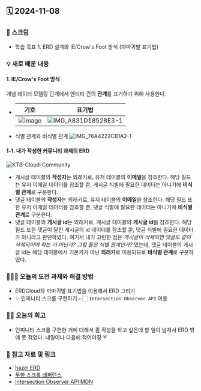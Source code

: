 ## 🗓️ 2024-11-08

### 🐌 스크럼

- 학습 목표 1. ERD 설계와 IE/Crow's Foot 방식 (까마귀발 표기법)

### 💡 새로 배운 내용

#### 1. IE/Crow's Foot 방식

개념 데이터 모델링 단계에서 엔티티 간의 **관계**를 표기하기 위해 사용한다.

- |        기호        |         표기법         |
  | :----------------: | :--------------------: |
  | ![image](https://github.com/user-attachments/assets/4a847acf-3462-43fe-9d11-a390b1e9e417)|![IMG_A831D18528E3-1](https://github.com/user-attachments/assets/58645279-a1e2-493d-a149-82b19fa4cd1a) |

- 식별 관계와 비식별 관계
  ![IMG_76A4222CB1A2-1](https://github.com/user-attachments/assets/81f89a3e-9d2f-46aa-9dbe-981b1aad420e)

#### 1-1. 내가 작성한 커뮤니티 과제의 ERD

![KTB-Cloud-Community](https://github.com/user-attachments/assets/5ad87f01-41b7-49b7-89e0-3ed0c8adbf0e)

- 게시글 테이블의 **작성자**는 외래키로, 유저 테이블의 **이메일**을 참조한다. 해당 필드는 유저 이메일 데이터를 참조할 뿐, 게시글 식별에 필요한 데이터는 아니기에 **비식별 관계**로 구분한다.
- 댓글 테이블의 **작성자**는 외래키로, 유저 테이블의 **이메일**을 참조한다. 해당 필드 또한 유저 이메일 데이터를 참조할 뿐, 댓글 식별에 필요한 데이터는 아니기에 **비식별 관계**로 구분한다.
- 댓글 테이블의 **게시글 id**는 외래키로, 게시글 테이블의 **게시글 id**를 참조한다. 해당 필드 또한 댓글이 달린 게시글의 id 데이터를 참조할 뿐, 댓글 식별에 필요한 데이터가 아니라고 판단하였다. 여기서 내가 고민한 점은 _게시글이 삭제되면 댓글도 같이 삭제되어야 하는 거 아닌가? 그럼 둘은 식별 관계인가?_ 였는데, 댓글 테이블의 게시글 id는 해당 테이블에서 기본키가 아닌 **외래키**로 이용되므로 **비식별 관계**로 구분하였다.

### 👩🏻‍💻 오늘의 도전 과제와 해결 방법

- ERDCloud와 까마귀발 표기법을 이용해서 ERD 그리기
- ✨ 인피니티 스크롤 구현하기 👉🏻 `Intersection Observer API` 이용

### 👏🏻 오늘의 회고

- 인피니티 스크롤 구현한 거에 대해서 좀 작성을 하고 싶은데 할 일이 넘쳐서 ERD 밖에 못 적었다. 내일이나 다음에 적어야징 ➰

### 🔗 참고 자료 및 링크

- [hazel ERD](https://www.erdcloud.com/p/ijWtxtryM5c4Krc4e)
- [무한 스크롤 레퍼런스](https://leeseong010.tistory.com/145)
- [Intersection Observer API MDN](https://developer.mozilla.org/en-US/docs/Web/API/Intersection_Observer_API)
